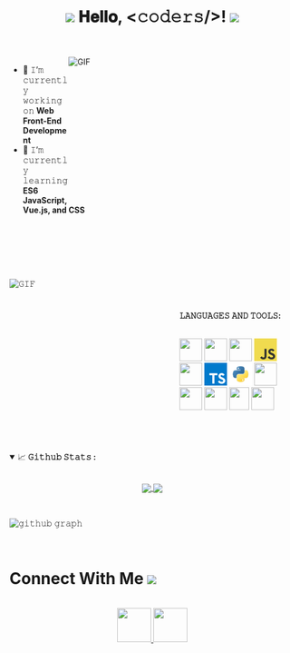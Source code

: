 <h1 align="center">
  <a target="_blank">
    <img src="https://github.com/JayantGoel001/JayantGoel001/blob/master/GIF/Earth.gif" width="24px" style="max-width:100%;">
  </a>
  𝐇𝐞𝐥𝐥𝐨, &lt;𝚌𝚘𝚍𝚎𝚛𝚜/&gt;!
  <a target="_blank">
    <img src="https://github.com/JayantGoel001/JayantGoel001/blob/master/GIF/Hi.gif" width="40px" />
  </a>
</h1>

<br/>
<br/>
<a target="_blank">
  <img align="right" height="250" width="400" alt="GIF" src="https://github.com/JayantGoel001/JayantGoel001/blob/master/GIF/image.gif">
</a>

- 🔭 𝙸’𝚖 𝚌𝚞𝚛𝚛𝚎𝚗𝚝𝚕𝚢 𝚠𝚘𝚛𝚔𝚒𝚗𝚐 𝚘𝚗 **Web Front-End Development**
- 🌱 𝙸’𝚖 𝚌𝚞𝚛𝚛𝚎𝚗𝚝𝚕𝚢 𝚕𝚎𝚊𝚛𝚗𝚒𝚗𝚐 **ES6 JavaScript, Vue.js, and CSS**


<br/>
<br/>
<br/>
<br/>
<br/>

<a target="_blank"><img align="left" height="300" width="300" alt="𝙶𝙸𝙵" src="https://github.com/JayantGoel001/JayantGoel001/blob/master/GIF/github.gif"></a>
<br/>
 

#

**𝙻𝙰𝙽𝙶𝚄𝙰𝙶𝙴𝚂 𝙰𝙽𝙳 𝚃𝙾𝙾𝙻𝚂:**  
<br/>

<code><img height="40" width="40" src="https://www.flaticon.com/svg/static/icons/svg/1216/1216733.svg"></code>
<code><img height="40" width="40" src="https://cdn.iconscout.com/icon/free/png-256/css-131-722685.png"></code>
<code><img height="40" width="40" src="https://sass-lang.com/assets/img/styleguide/seal-color-aef0354c.png"></code>
<code><img height="40" width="40" src="https://raw.githubusercontent.com/github/explore/80688e429a7d4ef2fca1e82350fe8e3517d3494d/topics/javascript/javascript.png"></code>
<code><img height="40" width="40" src="https://upload.wikimedia.org/wikipedia/commons/9/95/Vue.js_Logo_2.svg"></code>
<code><img height="40" width="40" src="https://raw.githubusercontent.com/github/explore/80688e429a7d4ef2fca1e82350fe8e3517d3494d/topics/typescript/typescript.png"></code>
<code><img height="40" width="40" src="https://raw.githubusercontent.com/github/explore/80688e429a7d4ef2fca1e82350fe8e3517d3494d/topics/python/python.png"></code>
<code><img height="40" width="40" src="https://seeklogo.com/images/V/visual-studio-code-logo-449D71944F-seeklogo.com.png"></code>
<code><img height="40" width="40" src="https://git-scm.com/images/logos/downloads/Git-Icon-1788C.png"></code>
<code><img height="40" width="40" src="https://github.githubassets.com/images/modules/logos_page/Octocat.png"></code>
<code><img height="40" width="35" src="https://e7.pngegg.com/pngimages/1013/132/png-clipart-linux-distribution-tux-free-software-linux-kernel-linux-logo-bird.png"></code>
<code><img height="40" width="40" src="https://mozilla.github.io/nunjucks/img/favicon.png"></code>
<!-- <code><img height="40" width="40" src=""></code>
<code><img height="40" width="40" src=""></code>
<code><img height="40" width="40" src=""></code>
<code><img height="40" width="40" src=""></code>
<code><img height="40" width="40" src=""></code>
<code><img height="40" width="40" src=""></code>
 -->
<br/>

#

<details open="">
<summary>
  <g-emoji class="g-emoji" alias="chart_with_upwards_trend" fallback-src="https://github.githubassets.com/images/icons/emoji/unicode/1f4c8.png">📈</g-emoji>
  <strong>𝙶𝚒𝚝𝚑𝚞𝚋 𝚂𝚝𝚊𝚝𝚜 : </strong>
</summary>
<br>
<p align="center">
  <a href="https://github.com/abdurrahmanseyidoglu">
    <img align="center" src="https://github-readme-stats.vercel.app/api?username=abdurrahmanseyidoglu&show_icons=true&hide_border=true&title_color=94b4a4&amp&icon_color=FFFFFF&amp&text_color=FFFFFF&amp&bg_color=000000&count_private=true&include_all_commits=true"/>
  </a>
  <a href="https://github.com/abdurrahmanseyidoglu">
    <img align="center" height="195px" src="https://github-readme-stats.vercel.app/api/top-langs/?username=AbdurrahmanSeyidoglu&text_color=FFFFFF&bg_color=000000&title_color=94b4a4&langs_count=15&layout=compact&hide_border=true" />
  </a>
</p>
</details>
<br>

![𝚐𝚒𝚝𝚑𝚞𝚋 𝚐𝚛𝚊𝚙𝚑](https://activity-graph.herokuapp.com/graph?username=AbdurrahmanSeyidoglu&theme=react-dark&hide_border=true&area=true)

<br/>

#
<h1>
  Connect With Me
  <a target="_blank">
    <img src="https://github.com/JayantGoel001/JayantGoel001/blob/master/GIF/Handshake.gif" height="25px" style="max-width:100%;">
  </a>
</h1>

<p align="center">
  <br>
  <a href="https://www.linkedin.com/in/abdurrahmanseyidoglu/" target="_blank">
    <code><img height="60" width="60" src="https://upload.wikimedia.org/wikipedia/commons/thumb/c/ca/LinkedIn_logo_initials.png/768px-LinkedIn_logo_initials.png"/></code>
  </a>
 
  <a href="https://twitter.com/llseyidoglu" target="_blank">
    <code><img height="60" width="60" src="https://w7.pngwing.com/pngs/872/50/png-transparent-computer-icons-social-media-logo-twitter-social-media-blue-logo-social-media-thumbnail.png"/></code>
  </a>
  
</p>
<br/>


